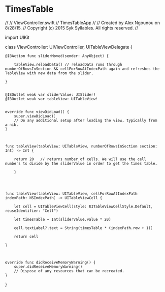 # TimesTable

//
//  ViewController.swift
//  TimesTableApp
//
//  Created by Alex Ngounou on 8/28/15.
//  Copyright (c) 2015 Syk Syllables. All rights reserved.
//

import UIKit

class ViewController: UIViewController, UITableViewDelegate {
    
    @IBAction func sliderMoved(sender: AnyObject) {
        
        tableView.reloadData() // reloadData runs through numberOfRowsInSection && cellForRowAtIndexPath again and refreshes the TableView with new data from the slider.
        
    }
    
    
    @IBOutlet weak var sliderValue: UISlider!
    @IBOutlet weak var tableView: UITableView!
    

    override func viewDidLoad() {
        super.viewDidLoad()
        // Do any additional setup after loading the view, typically from a nib.
    }
    
    
    
    func tableView(tableView: UITableView, numberOfRowsInSection section: Int) -> Int {
        
        return 20   // returns number of cells. We will use the cell numbers to divide by the sliderValue in order to get the times table.
        
        }
    
 
    
    
    func tableView(tableView: UITableView, cellForRowAtIndexPath indexPath: NSIndexPath) -> UITableViewCell {
        
        let cell = UITableViewCell(style: UITableViewCellStyle.Default, reuseIdentifier: "Cell")

        let timesTable = Int(sliderValue.value * 20)
        
        cell.textLabel?.text = String(timesTable * (indexPath.row + 1))
        
        return cell
        
    }

    

    override func didReceiveMemoryWarning() {
        super.didReceiveMemoryWarning()
        // Dispose of any resources that can be recreated.
    }


}

